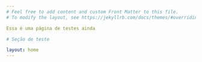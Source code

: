 ```yaml
---
# Feel free to add content and custom Front Matter to this file.
# To modify the layout, see https://jekyllrb.com/docs/themes/#overriding-theme-defaults

Essa é uma página de testes ainda

# Seção de teste

layout: home
---
```

